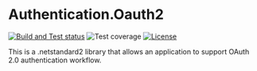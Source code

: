 # Authentication.Oauth2

[![Build and Test status](https://github.com/finebits/Authentication.OAuth2/actions/workflows/build-and-test.yml/badge.svg)](https://github.com/finebits/Authentication.OAuth2/actions/workflows/build-and-test.yml)
![Test coverage](https://img.shields.io/endpoint?url=https://gist.githubusercontent.com/finebits-github/74f6d448f4f568a286d4622e92afbc75/raw/Authentication.OAuth2-total-test-coverage.json)
[![License](https://img.shields.io/github/license/finebits/Authentication.OAuth2.svg)](https://github.com/finebits/Authentication.OAuth2/blob/develop/LICENSE)

This is a .netstandard2 library that allows an application to support OAuth 2.0 authentication workflow.
